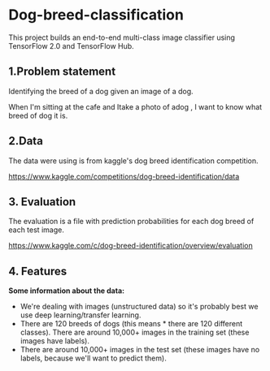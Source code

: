 # Dog-breed-classification
This project builds an end-to-end multi-class image classifier using TensorFlow 2.0 and TensorFlow Hub.

## 1.Problem statement

Identifying the breed of a dog given an image of a dog.

When I'm sitting at the cafe and Itake a photo of adog , I want to know what breed of dog it is.

## 2.Data

The data were using is from kaggle's dog breed identification competition.

https://www.kaggle.com/competitions/dog-breed-identification/data

## 3. Evaluation

The evaluation is a file with prediction probabilities for each dog breed of each test image.

https://www.kaggle.com/c/dog-breed-identification/overview/evaluation

## 4. Features



**Some information about the data:**

* We're dealing with images (unstructured data) so it's probably best we use deep learning/transfer learning.
* There are 120 breeds of dogs (this means * there are 120 different classes).
There are around 10,000+ images in the training set (these images have labels).
* There are around 10,000+ images in the test set (these images have no labels, because we'll want to predict them).
